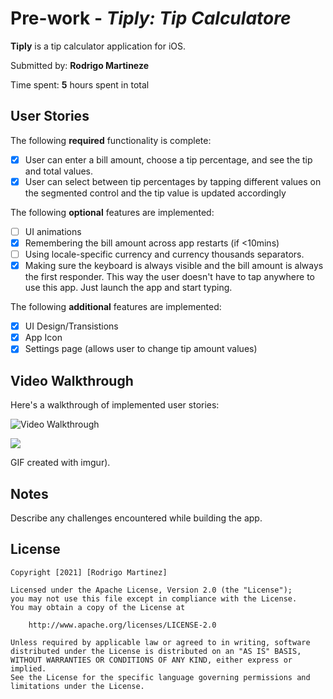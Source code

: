 # Pre-work - _Tiply: Tip Calculatore_

**Tiply** is a tip calculator application for iOS.

Submitted by: **Rodrigo Martineze**

Time spent: **5** hours spent in total

## User Stories

The following **required** functionality is complete:

- [x] User can enter a bill amount, choose a tip percentage, and see the tip and total values.
- [x] User can select between tip percentages by tapping different values on the segmented control and the tip value is updated accordingly

The following **optional** features are implemented:

- [ ] UI animations
- [x] Remembering the bill amount across app restarts (if <10mins)
- [ ] Using locale-specific currency and currency thousands separators.
- [x] Making sure the keyboard is always visible and the bill amount is always the first responder. This way the user doesn't have to tap anywhere to use this app. Just launch the app and start typing.

The following **additional** features are implemented:

- [x] UI Design/Transistions
- [x] App Icon
- [x] Settings page (allows user to change tip amount values)

## Video Walkthrough

Here's a walkthrough of implemented user stories:

<img src='https://imgur.com/gallery/iRuiOhn.gif' title='Video Walkthrough' width='' alt='Video Walkthrough' />

![](https://i.imgur.com/JL1snRo.gif)

GIF created with imgur).

## Notes

Describe any challenges encountered while building the app.

## License

    Copyright [2021] [Rodrigo Martinez]

    Licensed under the Apache License, Version 2.0 (the "License");
    you may not use this file except in compliance with the License.
    You may obtain a copy of the License at

        http://www.apache.org/licenses/LICENSE-2.0

    Unless required by applicable law or agreed to in writing, software
    distributed under the License is distributed on an "AS IS" BASIS,
    WITHOUT WARRANTIES OR CONDITIONS OF ANY KIND, either express or implied.
    See the License for the specific language governing permissions and
    limitations under the License.
